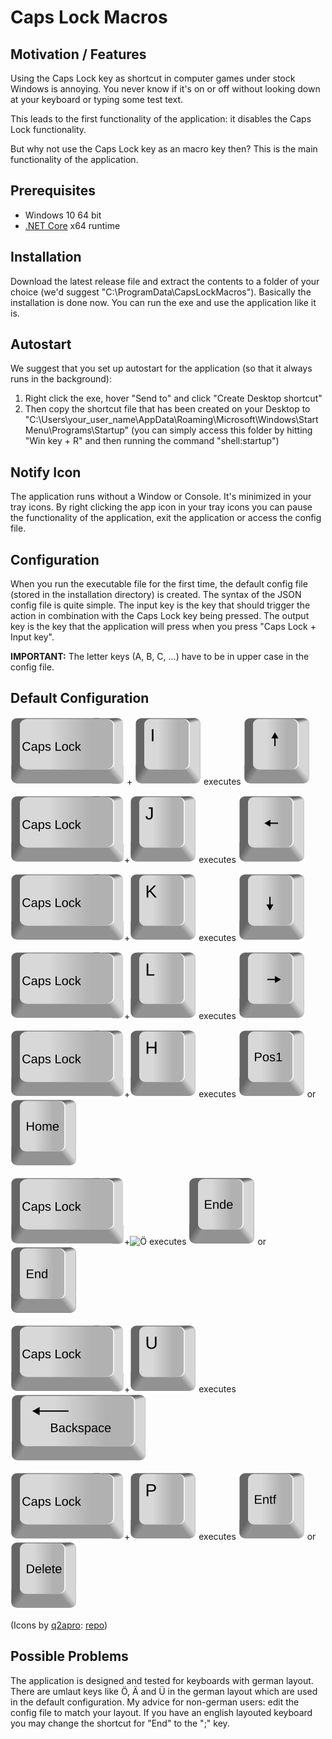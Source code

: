 # Caps Lock Macros
## Motivation / Features
Using the Caps Lock key as shortcut in computer games under stock Windows is annoying. You never know if it's on or off without looking down at your keyboard or typing some test text.

This leads to the first functionality of the application: it disables the Caps Lock functionality.

But why not use the Caps Lock key as an macro key then? This is the main functionality of the application.

## Prerequisites

- Windows 10 64 bit
- [.NET Core](https://dotnet.microsoft.com/download) x64 runtime

## Installation

Download the latest release file and extract the contents to a folder of your choice (we'd suggest "C:\ProgramData\CapsLockMacros"). Basically the installation is done now. You can run the exe and use the application like it is.

## Autostart

We suggest that you set up autostart for the application (so that it always runs in the background):

1. Right click the exe, hover "Send to" and click "Create Desktop shortcut"
2. Then copy the shortcut file that has been created on your Desktop to "C:\Users\your_user_name\AppData\Roaming\Microsoft\Windows\Start Menu\Programs\Startup" (you can simply access this folder by hitting "Win key + R" and then running the command "shell:startup")

## Notify Icon

The application runs without a Window or Console. It's minimized in your tray icons. By right clicking the app icon in your tray icons you can pause the functionality of the application, exit the application or access the config file.

## Configuration

When you run the executable file for the first time, the default config file (stored in the installation directory) is created. The syntax of the JSON config file is quite simple. The input key is the key that should trigger the action in combination with the Caps Lock key being pressed. The output key is the key that the application will press when you press "Caps Lock + Input key".

**IMPORTANT:** The letter keys (A, B, C, ...) have to be in upper case in the config file.

## Default Configuration

![Capslock](single-keys-blank/capslock.svg) + ![I](single-keys-blank/i.svg)  executes  ![Up](single-keys-blank/cursor-up.svg)

![Capslock](single-keys-blank/capslock.svg)+![J](single-keys-blank/j.svg)	executes	![Left](single-keys-blank/cursor-left.svg)

![Capslock](single-keys-blank/capslock.svg)+![K](single-keys-blank/k.svg)	executes	![Down](single-keys-blank/cursor-down.svg)

![Capslock](single-keys-blank/capslock.svg)+![L](single-keys-blank/l.svg)	executes	![Right](single-keys-blank/cursor-right.svg)

![Capslock](single-keys-blank/capslock.svg)+![H](single-keys-blank/h.svg)	executes	![Pos1](single-keys-blank/pos1.svg) or ![Home](single-keys-blank/home.svg)

![Capslock](single-keys-blank/capslock.svg)+![Ö](single-keys-blank/ö.svg)	executes	![Ende](single-keys-blank/ende.svg) or ![End](single-keys-blank/end.svg) 

![Capslock](single-keys-blank/capslock.svg)+![U](single-keys-blank/u.svg)	executes	![Backspace](single-keys-blank/backspace.svg)

![Capslock](single-keys-blank/capslock.svg)+![P](single-keys-blank/p.svg)	executes	![Entf](single-keys-blank/entf.svg) or ![Delete](single-keys-blank/delete.svg)


(Icons by [q2apro](https://github.com/q2apro): [repo](https://github.com/q2apro/keyboard-keys-speedflips))

## Possible Problems

The application is designed and tested for keyboards with german layout. There are umlaut keys like Ö, Ä and Ü in the german layout which are used in the default configuration. My advice for non-german users: edit the config file to match your layout. If you have an english layouted keyboard you may change the shortcut for "End" to the ";" key. 